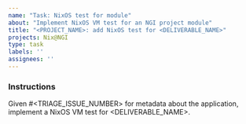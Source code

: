 ```yaml
---
name: "Task: NixOS test for module"
about: "Implement NixOS VM test for an NGI project module"
title: "<PROJECT_NAME>: add NixOS test for <DELIVERABLE_NAME>"
projects: Nix@NGI
type: task
labels: ''
assignees: ''
---
```


### Instructions

<!-- Replace <PROJECT_NAME> in the title and the body of this issue with the project's name and <DELIVERABLE_NAME> with the appropriate deliverable.

Example:

For a project called `FooBar`,
if a service is called `foobar-d`,
the title would be `FooBar: add NixOS test for foobar-d` -->

<!-- Replace `<TRIAGE_ISSUE_NUMBER>` with the issue number that contains the project's triaged information.
If one doesn't exist, create it by following the instructions in the [contributor documentation](https://github.com/ngi-nix/ngipkgs/blob/main/CONTRIBUTING.md#triaging-an-ngi-project). -->

Given #<TRIAGE_ISSUE_NUMBER> for metadata about the application, implement a NixOS VM test for <DELIVERABLE_NAME>.
